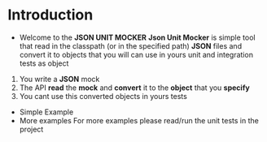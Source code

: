 # Introduction
- Welcome to the **JSON UNIT MOCKER**
**Json Unit Mocker** is simple tool that read in the classpath (or in the specified path) **JSON** files and convert it to objects that
you will can use in yours unit and integration tests as object
 1. You write  a **JSON** mock
 2. The API **read** the **mock** and **convert** it to the **object** that you **specify**
 3. You cant use this converted objects in yours tests
- Simple Example
- More examples 
For more examples please read/run the unit tests in the project